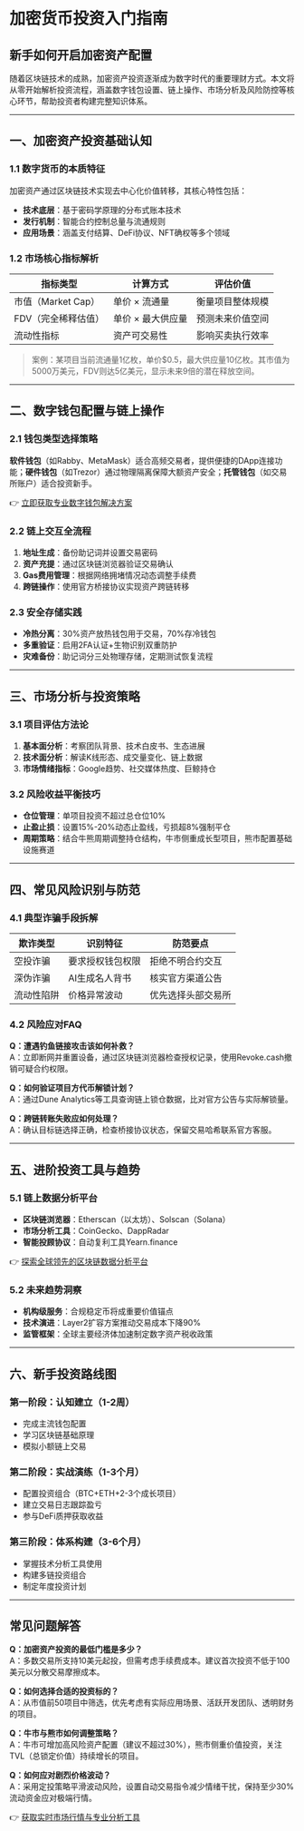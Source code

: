 # 加密货币投资入门指南

## 新手如何开启加密资产配置
随着区块链技术的成熟，加密资产投资逐渐成为数字时代的重要理财方式。本文将从零开始解析投资流程，涵盖数字钱包设置、链上操作、市场分析及风险防控等核心环节，帮助投资者构建完整知识体系。

---

## 一、加密资产投资基础认知

### 1.1 数字货币的本质特征
加密资产通过区块链技术实现去中心化价值转移，其核心特性包括：
- **技术底层**：基于密码学原理的分布式账本技术
- **发行机制**：智能合约控制总量与流通规则
- **应用场景**：涵盖支付结算、DeFi协议、NFT确权等多个领域

### 1.2 市场核心指标解析
| 指标类型 | 计算方式 | 评估价值 |
|---------|----------|----------|
| 市值（Market Cap） | 单价 × 流通量 | 衡量项目整体规模 |
| FDV（完全稀释估值） | 单价 × 最大供应量 | 预测未来价值空间 |
| 流动性指标 | 资产可交易性 | 影响买卖执行效率 |

> 案例：某项目当前流通量1亿枚，单价$0.5，最大供应量10亿枚。其市值为5000万美元，FDV则达5亿美元，显示未来9倍的潜在释放空间。

---

## 二、数字钱包配置与链上操作

### 2.1 钱包类型选择策略
**软件钱包**（如Rabby、MetaMask）适合高频交易者，提供便捷的DApp连接功能；**硬件钱包**（如Trezor）通过物理隔离保障大额资产安全；**托管钱包**（如交易所账户）适合投资新手。

👉 [立即获取专业数字钱包解决方案](https://bit.ly/okx_welcome)

### 2.2 链上交互全流程
1. **地址生成**：备份助记词并设置交易密码
2. **资产充提**：通过区块链浏览器验证交易确认
3. **Gas费用管理**：根据网络拥堵情况动态调整手续费
4. **跨链操作**：使用官方桥接协议实现资产跨链转移

### 2.3 安全存储实践
- **冷热分离**：30%资产放热钱包用于交易，70%存冷钱包
- **多重验证**：启用2FA认证+生物识别双重防护
- **灾难备份**：助记词分三处物理存储，定期测试恢复流程

---

## 三、市场分析与投资策略

### 3.1 项目评估方法论
1. **基本面分析**：考察团队背景、技术白皮书、生态进展
2. **技术面分析**：解读K线形态、成交量变化、链上数据
3. **市场情绪指标**：Google趋势、社交媒体热度、巨鲸持仓

### 3.2 风险收益平衡技巧
- **仓位管理**：单项目投资不超过总仓位10%
- **止盈止损**：设置15%-20%动态止盈线，亏损超8%强制平仓
- **周期策略**：结合牛熊周期调整持仓结构，牛市侧重成长型项目，熊市配置基础设施赛道

---

## 四、常见风险识别与防范

### 4.1 典型诈骗手段拆解
| 欺诈类型 | 识别特征 | 防范要点 |
|---------|----------|----------|
| 空投诈骗 | 要求授权钱包权限 | 拒绝不明合约交互 |
| 深伪诈骗 | AI生成名人背书 | 核实官方渠道公告 |
| 流动性陷阱 | 价格异常波动 | 优先选择头部交易所 |

### 4.2 风险应对FAQ
**Q：遭遇钓鱼链接攻击该如何补救？**  
A：立即断网并重置设备，通过区块链浏览器检查授权记录，使用Revoke.cash撤销可疑合约权限。

**Q：如何验证项目方代币解锁计划？**  
A：通过Dune Analytics等工具查询链上锁仓数据，比对官方公告与实际解锁量。

**Q：跨链转账失败应如何处理？**  
A：确认目标链选择正确，检查桥接协议状态，保留交易哈希联系官方客服。

---

## 五、进阶投资工具与趋势

### 5.1 链上数据分析平台
- **区块链浏览器**：Etherscan（以太坊）、Solscan（Solana）
- **市场分析工具**：CoinGecko、DappRadar
- **智能投顾协议**：自动复利工具Yearn.finance

👉 [探索全球领先的区块链数据分析平台](https://bit.ly/okx_welcome)

### 5.2 未来趋势洞察
- **机构级服务**：合规稳定币将成重要价值锚点
- **技术演进**：Layer2扩容方案推动交易成本下降90%
- **监管框架**：全球主要经济体加速制定数字资产税收政策

---

## 六、新手投资路线图

### 第一阶段：认知建立（1-2周）
- 完成主流钱包配置
- 学习区块链基础原理
- 模拟小额链上交易

### 第二阶段：实战演练（1-3个月）
- 配置投资组合（BTC+ETH+2-3个成长项目）
- 建立交易日志跟踪盈亏
- 参与DeFi质押获取收益

### 第三阶段：体系构建（3-6个月）
- 掌握技术分析工具使用
- 构建多链投资组合
- 制定年度投资计划

---

## 常见问题解答

**Q：加密资产投资的最低门槛是多少？**  
A：多数交易所支持10美元起投，但需考虑手续费成本。建议首次投资不低于100美元以分散交易摩擦成本。

**Q：如何选择合适的投资标的？**  
A：从市值前50项目中筛选，优先考虑有实际应用场景、活跃开发团队、透明财务的项目。

**Q：牛市与熊市如何调整策略？**  
A：牛市可增加高风险资产配置（建议不超过30%），熊市侧重价值投资，关注TVL（总锁定价值）持续增长的项目。

**Q：如何应对剧烈价格波动？**  
A：采用定投策略平滑波动风险，设置自动交易指令减少情绪干扰，保持至少30%流动资金应对极端行情。

👉 [获取实时市场行情与专业分析工具](https://bit.ly/okx_welcome)